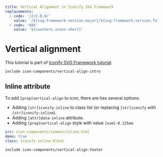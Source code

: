 ```yaml
title: Vertical Alignment in Iconify SVG Framework
replacements:
  - code: '/2/2.0.0/'
    value: '/${svg-framework.version.major}/${svg-framework.version.full}/'
  - code: '60k'
    value: '${counters.icons-short}'
```

# Vertical alignment

This tutorial is part of [Iconify SVG Framework tutorial](./index.md).

`include icon-components/vertical-align-intro`

## Inline attribute

To add `[prop]vertical-align` to icon, there are has several options:

- Adding `[str]iconify-inline` to class list (or replacing `[str]iconify` with `[str]iconify-inline`).
- Adding `[attr]data-inline` attribute.
- Adding `[prop]vertical-align` style with value `[num]-0.125em`.

```yaml
src: icon-components/common/inline.html
demo: true
class: iconify-inline-block
```

`include icon-components/vertical-align-footer`
